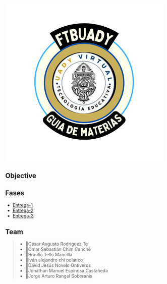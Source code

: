 

![UADY](https://github.com/Killercrod/Equipo-1-FIS-Repositorio/blob/main/Assets/logo%20circular%20ilustrativo%20tienda%20vegatales%20verde.png)
## Objective

## Fases
* [Entrega-1](https://github.com/Killercrod/Equipo-1-FIS-Repositorio/tree/FASE-1-PROYECTO-FIS)
* [Entrega-2](https://github.com/Killercrod/Equipo-1-FIS-Repositorio/tree/FASE-2-PROYECTO-FIS)
* [Entrega-3](https://github.com/Killercrod/Equipo-1-FIS-Repositorio/tree/Fase-3-Proyecto-Fis)
  
## Team
> - 🔷César Augusto Rodriguez Te 
> - 🔷Omar Sebastián Chim Canché
> - 🔷Braulio Tello Mancilla
> - 🔷Iván alejandro chi polanco
> - 🔷David Jesús Novelo Ontiveros
> - 🔷Jonathan Manuel Espinosa Castañeda
> - 🔷Jorge Arturo Rangel Soberanis




